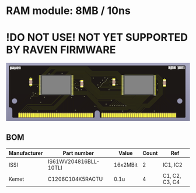 
# RAM module: 8MB / 10ns

# !DO NOT USE! NOT YET SUPPORTED BY RAVEN FIRMWARE

![Alt text](images/render.png?raw=true "")


## BOM

| Manufacturer          | Part number                 | Value       | Count | Ref                                   |
|-----------------------|-----------------------------|-------------|-------|---------------------------------------|
| ISSI                  | IS61WV204816BLL-10TLI       | 16x2MBit    | 2     | IC1, IC2                              |
| Kemet                 | C1206C104K5RACTU            | 0.1u        | 4     | C1, C2, C3, C4                        |



